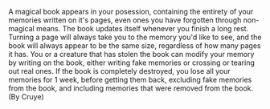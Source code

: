 A magical book appears in your posession, containing the entirety of your memories written on it's pages, even ones you have forgotten through non-magical means. The book updates itself whenever you finish a long rest. Turning a page will always take you to the memory you'd like to see, and the book will always appear to be the same size, regardless of how many pages it has. You or a creature that has stolen the book can modify your memory by writing on the book, either writing fake memories or crossing or tearing out real ones. If the book is completely destroyed, you lose all your memories for 1 week, before getting them back, excluding fake memories from the book, and including memories that were removed from the book. (By Cruye)